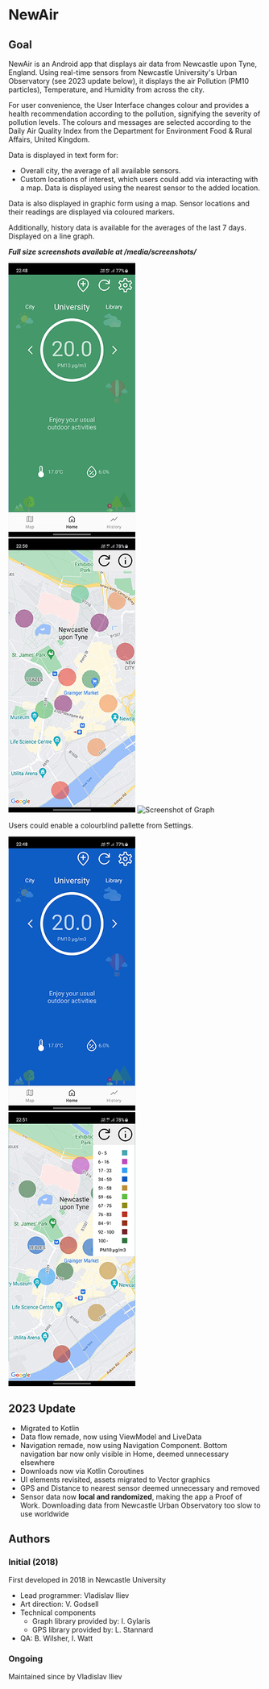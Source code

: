 # NewAir
## Goal
NewAir is an Android app that displays air data from Newcastle upon
Tyne, England. Using real-time sensors from Newcastle University's
Urban Observatory (see 2023 update below), it displays the air Pollution
(PM10 particles), Temperature, and Humidity from across the city.

For user convenience, the User Interface changes colour and provides a health
recommendation according to the pollution, signifying the severity
of pollution levels. The colours and messages are selected according to the 
Daily Air Quality Index from the Department for Environment Food & 
Rural Affairs, United Kingdom.

Data is displayed in text form for:
* Overall city, the average of all available sensors.
* Custom locations of interest, which users could add via interacting with 
a map. Data is displayed using the nearest sensor to the added location.

Data is also displayed in graphic form using a map. Sensor 
locations and their readings are displayed via coloured markers.

Additionally, history data is available for the averages of the last 7 days.
Displayed on a line graph.

_**Full size screenshots available at /media/screenshots/**_

![Screenshot of Home](/media/screenshots/mini/home_default.png) 
![Screenshot of Map](/media/screenshots/mini/map_default.png) 
![Screenshot of Graph](/media/screenshots/mini/graph_default.png)

Users could enable a colourblind pallette from Settings.

![Screenshot of colourblind Home](/media/screenshots/mini/home_colourblind.png) 
![Screenshot of colourblind Map](/media/screenshots/mini/map_colourblind.png)

## 2023 Update
* Migrated to Kotlin
* Data flow remade, now using ViewModel and LiveData
* Navigation remade, now using Navigation Component. Bottom navigation bar
now only visible in Home, deemed unnecessary elsewhere
* Downloads now via Kotlin Coroutines
* UI elements revisited, assets migrated to Vector graphics
* GPS and Distance to nearest sensor deemed unnecessary and removed
* Sensor data now **local and randomized**, making the app a Proof of Work.
Downloading data from Newcastle Urban Observatory too slow to use worldwide

## Authors
### Initial (2018)
First developed in 2018 in Newcastle University

* Lead programmer: Vladislav Iliev
* Art direction: V. Godsell
* Technical components
	* Graph library provided by: I. Gylaris
	* GPS library provided by: L. Stannard
* QA: B. Wilsher, I. Watt

### Ongoing
Maintained since by Vladislav Iliev